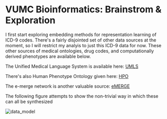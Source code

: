 # VUMC Bioinformatics: Brainstrom & Exploration

I first start exploring embedding methods for representation learning of ICD-9 codes. There's a fairly disjointed set of other data sources at the moment, so I will restrict my analyis to just this ICD-9 data for now. These other sources of medical ontologies, drug codes, and computationally derived phenotypes are available below.


The Unified Medical Language System is available here: [UMLS](https://www.nlm.nih.gov/research/umls/)

There's also Human Phenotype Ontology given here: [HPO](https://hpo.jax.org/app/download/ontology)

The e-merge network is another valuable source: [eMERGE](https://emerge-network.org/phenotyping-cohort-discovery-using-ehr-data/)

The following figure attempts to show the non-trivial way in which these can all be synthesized

![data_model](https://user-images.githubusercontent.com/16658498/84838584-66d5d600-b000-11ea-93ba-f249c3101e5e.png)





